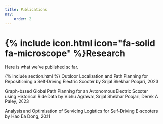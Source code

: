 ```yaml
---
title: Publications
nav:
    order: 2
---
```


# {% include icon.html icon="fa-solid fa-microscope" %}Research

Here is what we've published so far.

{% include section.html %}
Outdoor Localization and Path Planning for Repositioning a Self-Driving Electric Scooter by Srijal Shekhar Poojari, 2023

Graph-based Global Path Planning for an Autonomous Electric Scooter using Historical Ride Data by Vibhu Agrawal, Srijal Shekhar Poojari, Derek A Paley, 2023

Analysis and Optimization of Servicing Logistics for Self-Driving E-scooters by Hao Da Dong, 2021
